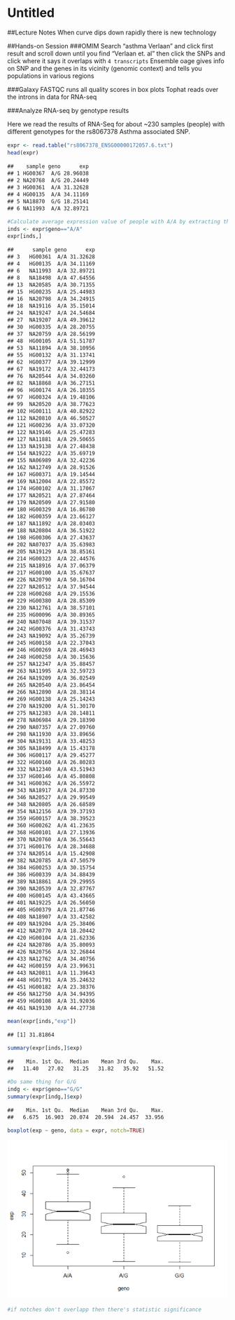 Untitled
================

\#\#Lecture Notes When curve dips down rapidly there is new technology

\#\#Hands-on Session \#\#\#OMIM Search “asthma Verlaan” and click first
result and scroll down until you find “Verlaan et. al” then click the
SNPs and click where it says it overlaps with `4 transcripts` Ensemble
oage gives info on SNP and the genes in its vicinity (genomic context)
and tells you populations in various regions

\#\#\#Galaxy FASTQC runs all quality scores in box plots Tophat reads
over the introns in data for RNA-seq

\#\#\#Analyze RNA-seq by genotype results

Here we read the results of RNA-Seq for about \~230 samples (people)
with different genotypes for the rs8067378 Asthma associated SNP.

``` r
expr <- read.table("rs8067378_ENSG00000172057.6.txt")
head(expr)
```

    ##    sample geno      exp
    ## 1 HG00367  A/G 28.96038
    ## 2 NA20768  A/G 20.24449
    ## 3 HG00361  A/A 31.32628
    ## 4 HG00135  A/A 34.11169
    ## 5 NA18870  G/G 18.25141
    ## 6 NA11993  A/A 32.89721

``` r
#Calculate average expression value of people with A/A by extracting the A/A rows
inds <- expr$geno=="A/A"
expr[inds,]
```

    ##      sample geno      exp
    ## 3   HG00361  A/A 31.32628
    ## 4   HG00135  A/A 34.11169
    ## 6   NA11993  A/A 32.89721
    ## 8   NA18498  A/A 47.64556
    ## 13  NA20585  A/A 30.71355
    ## 15  HG00235  A/A 25.44983
    ## 16  NA20798  A/A 34.24915
    ## 18  NA19116  A/A 35.15014
    ## 24  NA19247  A/A 24.54684
    ## 27  NA19207  A/A 49.39612
    ## 30  HG00335  A/A 28.20755
    ## 37  NA20759  A/A 28.56199
    ## 48  HG00105  A/A 51.51787
    ## 53  NA11894  A/A 38.10956
    ## 55  HG00132  A/A 31.13741
    ## 62  HG00377  A/A 39.12999
    ## 67  NA19172  A/A 32.44173
    ## 76  NA20544  A/A 34.03260
    ## 82  NA18868  A/A 36.27151
    ## 96  HG00174  A/A 26.10355
    ## 97  HG00324  A/A 19.48106
    ## 99  NA20520  A/A 38.77623
    ## 102 HG00111  A/A 40.82922
    ## 112 NA20810  A/A 46.50527
    ## 121 HG00236  A/A 33.07320
    ## 122 NA19146  A/A 25.47283
    ## 127 NA11881  A/A 29.50655
    ## 133 NA19138  A/A 27.48438
    ## 154 NA19222  A/A 35.69719
    ## 155 NA06989  A/A 32.42236
    ## 162 NA12749  A/A 28.91526
    ## 167 HG00371  A/A 19.14544
    ## 169 NA12004  A/A 22.85572
    ## 174 HG00102  A/A 31.17067
    ## 177 NA20521  A/A 27.87464
    ## 179 NA20509  A/A 27.91580
    ## 180 HG00329  A/A 16.86780
    ## 182 HG00359  A/A 23.66127
    ## 187 NA11892  A/A 28.03403
    ## 188 NA20804  A/A 36.51922
    ## 198 HG00306  A/A 27.43637
    ## 202 NA07037  A/A 35.63983
    ## 205 NA19129  A/A 38.85161
    ## 214 HG00323  A/A 22.44576
    ## 215 NA18916  A/A 37.06379
    ## 217 HG00100  A/A 35.67637
    ## 226 NA20790  A/A 50.16704
    ## 227 NA20512  A/A 37.94544
    ## 228 HG00268  A/A 29.15536
    ## 229 HG00380  A/A 28.85309
    ## 230 NA12761  A/A 38.57101
    ## 235 HG00096  A/A 30.89365
    ## 240 NA07048  A/A 39.31537
    ## 242 HG00376  A/A 31.43743
    ## 243 NA19092  A/A 35.26739
    ## 245 HG00158  A/A 22.37043
    ## 246 HG00269  A/A 28.46943
    ## 248 HG00258  A/A 30.15636
    ## 257 NA12347  A/A 35.88457
    ## 263 NA11995  A/A 32.59723
    ## 264 NA19209  A/A 36.02549
    ## 265 NA20540  A/A 23.86454
    ## 266 NA12890  A/A 28.38114
    ## 269 HG00138  A/A 25.14243
    ## 270 NA19200  A/A 51.30170
    ## 275 NA12383  A/A 28.14811
    ## 278 NA06984  A/A 29.18390
    ## 290 NA07357  A/A 27.09760
    ## 298 NA11930  A/A 33.89656
    ## 304 NA19131  A/A 33.48253
    ## 305 NA18499  A/A 15.43178
    ## 306 HG00117  A/A 29.45277
    ## 322 HG00160  A/A 26.80283
    ## 332 NA12340  A/A 43.51943
    ## 337 HG00146  A/A 45.80808
    ## 341 HG00362  A/A 26.55972
    ## 343 NA18917  A/A 24.87330
    ## 346 NA20527  A/A 29.99549
    ## 348 NA20805  A/A 26.68589
    ## 354 NA12156  A/A 39.37193
    ## 359 HG00157  A/A 38.39523
    ## 360 HG00262  A/A 41.23635
    ## 368 HG00101  A/A 27.13936
    ## 370 NA20760  A/A 36.55643
    ## 371 HG00176  A/A 28.34688
    ## 374 NA20514  A/A 15.42908
    ## 382 NA20785  A/A 47.50579
    ## 384 HG00253  A/A 30.15754
    ## 386 HG00339  A/A 34.88439
    ## 389 NA18861  A/A 29.29955
    ## 390 NA20539  A/A 32.87767
    ## 400 HG00145  A/A 43.43665
    ## 401 NA19225  A/A 26.56050
    ## 405 HG00379  A/A 21.87746
    ## 408 NA18907  A/A 33.42582
    ## 409 NA19204  A/A 25.38406
    ## 412 NA20770  A/A 18.20442
    ## 420 HG00104  A/A 21.62336
    ## 424 NA20786  A/A 35.80093
    ## 426 NA20756  A/A 32.26844
    ## 433 NA12762  A/A 34.40756
    ## 442 HG00159  A/A 23.99631
    ## 443 NA20811  A/A 11.39643
    ## 448 HG01791  A/A 35.24632
    ## 451 HG00182  A/A 23.38376
    ## 456 NA12750  A/A 34.94395
    ## 459 HG00108  A/A 31.92036
    ## 461 NA19130  A/A 44.27738

``` r
mean(expr[inds,"exp"])
```

    ## [1] 31.81864

``` r
summary(expr[inds,]$exp)
```

    ##    Min. 1st Qu.  Median    Mean 3rd Qu.    Max. 
    ##   11.40   27.02   31.25   31.82   35.92   51.52

``` r
#Do same thing for G/G
indg <- expr$geno=="G/G"
summary(expr[indg,]$exp)
```

    ##    Min. 1st Qu.  Median    Mean 3rd Qu.    Max. 
    ##   6.675  16.903  20.074  20.594  24.457  33.956

``` r
boxplot(exp ~ geno, data = expr, notch=TRUE)
```

![](Class15_files/figure-gfm/unnamed-chunk-3-1.png)<!-- -->

``` r
#if notches don't overlapp then there's statistic significance 
```

